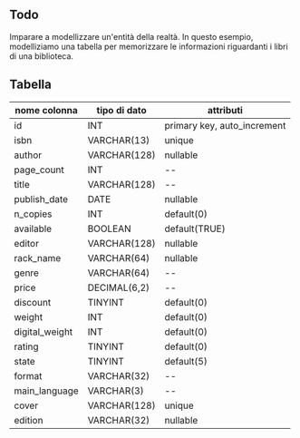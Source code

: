 ## Todo
Imparare a modellizzare un'entità della realtà.
In questo esempio, modelliziamo una tabella per memorizzare le informazioni riguardanti i libri di una biblioteca.

## Tabella
| nome colonna | tipo di dato | attributi |
| ---- | ---- | ---- |
| id | INT | primary key, auto_increment |
| isbn | VARCHAR(13) | unique |
| author | VARCHAR(128) | nullable |
| page_count | INT | -- |
| title | VARCHAR(128) | -- |
| publish_date | DATE | nullable |
| n_copies | INT | default(0) |
| available | BOOLEAN | default(TRUE) |
| editor | VARCHAR(128) | nullable |
| rack_name | VARCHAR(64) | nullable |
| genre | VARCHAR(64) | -- |
| price | DECIMAL(6,2) | -- |
| discount | TINYINT | default(0) |
| weight | INT | default(0) |
| digital_weight | INT | default(0) |
| rating | TINYINT | default(0) |
| state | TINYINT | default(5) |
| format | VARCHAR(32) | -- |
| main_language | VARCHAR(3) | -- |
| cover | VARCHAR(128) | unique |
| edition | VARCHAR(32) | nullable |

